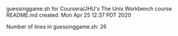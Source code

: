 guessinggame.sh for Coursera/JHU's The Unix Workbench course
README.md created: Mon Apr 25 12:37 PDT 2020

Number of lines in guessinggame.sh: 26
